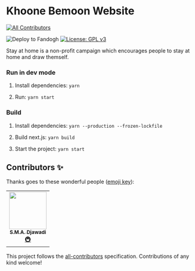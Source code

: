 # Khoone Bemoon Website
<!-- ALL-CONTRIBUTORS-BADGE:START - Do not remove or modify this section -->
[![All Contributors](https://img.shields.io/badge/all_contributors-1-orange.svg?style=flat-square)](#contributors-)
<!-- ALL-CONTRIBUTORS-BADGE:END -->

![Deploy to Fandogh](https://github.com/amin3mej/khoone-bemoon/workflows/Deploy%20to%20Fandogh/badge.svg)
[![License: GPL v3](https://img.shields.io/badge/License-GPLv3-blue.svg)](https://www.gnu.org/licenses/gpl-3.0)

Stay at home is a non-profit campaign which encourages people to stay at home and draw themself.

### Run in dev mode 
1. Install dependencies: 
`yarn`

2. Run: 
`yarn start`


### Build
1. Install dependencies:
`yarn --production --frozen-lockfile`

2. Build next.js:
`yarn build`

3. Start the project:
`yarn start`
## Contributors ✨

Thanks goes to these wonderful people ([emoji key](https://allcontributors.org/docs/en/emoji-key)):

<!-- ALL-CONTRIBUTORS-LIST:START - Do not remove or modify this section -->
<!-- prettier-ignore-start -->
<!-- markdownlint-disable -->
<table>
  <tr>
    <td align="center"><a href="https://github.com/amin3mej"><img src="https://avatars1.githubusercontent.com/u/4997188?v=4" width="100px;" alt=""/><br /><sub><b>S.M.A. Djawadi</b></sub></a><br /><a href="#infra-amin3mej" title="Infrastructure (Hosting, Build-Tools, etc)">🚇</a></td>
  </tr>
</table>

<!-- markdownlint-enable -->
<!-- prettier-ignore-end -->
<!-- ALL-CONTRIBUTORS-LIST:END -->

This project follows the [all-contributors](https://github.com/all-contributors/all-contributors) specification. Contributions of any kind welcome!
